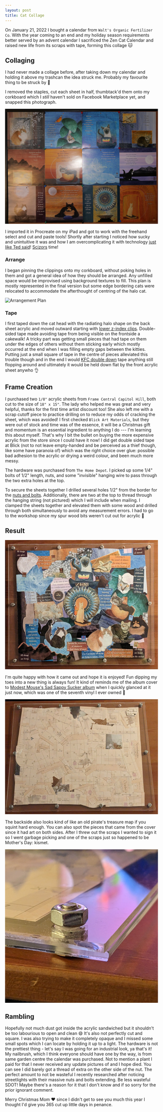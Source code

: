 ```yaml
---
layout: post
title: Cat Collage
---
```


On January 21, 2022 I bought a calendar from `Walt's Organic Fertilizer Co`. With the year coming to an end and my holiday season requirements better served by an advent calendar I sacrificed the Zen Cat Calendar and raised new life from its scraps with tape, forming this collage :cat:

## Collaging

I had never made a collage before, after taking down my calendar and holding it above my trashcan the idea struck me. Probably my favourite thing to be struck by :anger:

I removed the staples, cut each sheet in half, thumbtack'd them onto my corkboard which I _still_ haven't sold on Facebook Marketplace yet, and snapped this photograph.

![Original Calendar](/assets/img/cat-collage/calendar.jpg)

I imported it in Procreate on my iPad and got to work with the freehand select and cut and paste tools! Shortly after starting I noticed how sucky and unintuitive it was and how I am overcomplicating it with technology [just like Ted said](https://en.wikipedia.org/wiki/Ted_Kaczynski#Summary)! [Scizors](https://bulbapedia.bulbagarden.net/wiki/Scizor_(Pok%C3%A9mon)) time!

### Arrange

I began pinning the clippings onto my corkboard, without poking holes in them and got a general idea of how they should be arranged. Any unfilled space would be improvised using background textures to fill. This plan is mostly represented in the final version but some edge bordering cats were relocated to accommodate the afterthought of centring of the halo cat.

![Arrangement Plan](/assets/img/cat-collage/arrange.jpg)

### Tape

I first taped down the cat head with the radiating halo shape on the back sheet acrylic and moved outward starting with [lower z-index clips](https://developer.mozilla.org/en-US/docs/Web/CSS/z-index). Double-sided tape made avoiding tape from being visible on the frontside a cakewalk! A tricky part was getting small pieces that had tape on them under the edges of others without them sticking early which mostly occurred at the end when I was filling empty gaps between the kitties. Putting just a small square of tape in the centre of pieces alleviated this trouble though and in the end I would [KFC double down](https://en.wikipedia.org/wiki/Double_Down_(sandwich)) tape anything still flopping around and ultimately it would be held down flat by the front acrylic sheet anywho :ok_hand:

## Frame Creation

I purchased two `1/8"` acrylic sheets from `Frame Central Capitol Hill`, both cut to the size of `18" x 15"`. The lady who helped me was great and very helpful, thanks for the first time artist discount too! She also left me with a scrap cutoff piece to practice drilling on to reduce my odds of cracking the sheet, which was avoided! I first checked `Blick Art Materials`, but they were out of stock and time was of the essence, it will be a Christmas gift and momentum is an essential ingredient to anything I do --- I'm learning this about myself. That's why I bit the bullet on buying the more expensive acrylic from the store since I could have it now! I did get double sided tape at Blick (not to not leave empty-handed and be perceived as a thief though, like some have paranoia of) which was the right choice over glue: possible bad adhesion to the acrylic or drying a weird colour, and been much more messy.

<!-- $78.96 -->

The hardware was purchased from `The Home Depot`. I picked up some 1/4" bolts of 1/2" length, nuts, and some "invisible" hanging wire to pass through the two extra holes at the top.

<!-- ~$4 for 15x bolts, ~$10 for 100x nuts, ~$3 for invisible hanging wire (not a noose) -->

To secure the sheets together I drilled several holes 1/2" from the border for the [nuts and bolts](https://en.wikipedia.org/wiki/Snack_mix). Additionally, there are two at the top to thread through the hanging string (not pictured) which I will include when mailing. I clamped the sheets together and elevated them with some wood and drilled through both simultaneously to avoid any measurement errors. I had to go to the workshop since my spur wood bits weren't cut out for acrylic :nut_and_bolt:

## Result

![Front](/assets/img/cat-collage/front.jpg)

I'm quite happy with how it came out and hope it is enjoyed! Fun dipping my toes into a new thing is always fun! It kind of reminds me of the album cover to [Modest Mouse's Sad Sappy Sucker album](https://en.wikipedia.org/wiki/Sad_Sappy_Sucker) when I quickly glanced at it just now, which was one of the seventh vinyl I ever owned :feet:

![Back](/assets/img/cat-collage/back.jpg)

The backside also looks kind of like an old pirate's treasure map if you squint hard enough. You can also spot the pieces that came from the cover since it had art on both sides. After I threw out the scraps I wanted to sign it so I went garbage picking and one of the scraps just so happened to be Mother's Day: kismet.

![Side](/assets/img/cat-collage/side.jpg)

## Rambling

Hopefully not much dust got inside the acrylic sandwiched but it shouldn't be too labourious to open and clean :smile: It's also not perfectly cut and square. I was also trying to make it completely opaque and I missed some small spots which I can locate by holding it up to a light. The hardware is not the prettiest thing - let's say I was going for an industrial look, ya that's it! My nailbrush, which I think everyone should have one by the way, is from same garden centre the calendar was purchased. Not to mention a plant I paid for that I never received any update pictures of and I hope died. You can see I did barely got a thread of extra on the other side of the nut. The perfect amount to not be wasteful I recently researched after noticing streetlights with their massive nuts and bolts extending. Be less wasteful SDOT! Maybe there's a reason for it that I don't know and if so sorry for the prior ignorant comment.

Merry Christmas Mom :heart: since I didn't get to see you much this year I thought I'd give you 365 cut up little days in penance.
